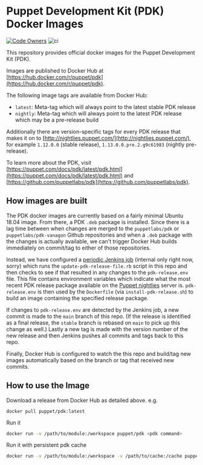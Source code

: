 # Puppet Development Kit (PDK) Docker Images

[![Code Owners](https://img.shields.io/badge/owners-DevX--team-blue)](https://github.com/puppetlabs/pdk-docker/blob/main/CODEOWNERS)
![ci](https://github.com/puppetlabs/pdk-docker/actions/workflows/image-push.yml/badge.svg)

This repository provides official docker images for the Puppet Development Kit (PDK).

Images are published to Docker Hub at [https://hub.docker.com/r/puppet/pdk](https://hub.docker.com/r/puppet/pdk).

The following image tags are available from Docker Hub:

 - `latest`: Meta-tag which will always point to the latest stable PDK release
 - `nightly`: Meta-tag which will always point to the latest PDK release which may
 be a pre-release build

Additionally there are version-specific tags for every PDK release that makes it on
to [http://nightlies.puppet.com/](http://nightlies.puppet.com/), for example `1.12.0.0` (stable release),
`1.13.0.0.pre.2.g9c61983` (nightly pre-release).

To learn more about the PDK, visit [https://puppet.com/docs/pdk/latest/pdk.html](https://puppet.com/docs/pdk/latest/pdk.html)
and [https://github.com/puppetlabs/pdk](https://github.com/puppetlabs/pdk).

## How images are built

The PDK docker images are currently based on a fairly minimal Ubuntu 18.04 image.
From there, a PDK `.deb` package is installed. Since there is a lag time between
when changes are merged to the `puppetlabs/pdk` or `puppetlabs/pdk-vanagon`
Github repositories and when a `.deb` package with the changes is actually available,
we can't trigger Docker Hub builds immediately on commit/tag to either of those
repositories.

Instead, we have configured a [periodic Jenkins job](https://jenkins-platform.delivery.puppetlabs.net/view/PDK/view/main/) (internal only right now, sorry)
which runs the `update-pdk-release-file.rb` script in this repo and then checks to see
if that resulted in any changes to the `pdk-release.env` file. This file contains
environment variables which indicate what the most recent PDK release package available
on the  [Puppet nightlies](http://nightlies.puppet.com/apt/pool/bionic/puppet/p/pdk/)
server is. `pdk-release.env` is then used by the `Dockerfile` (via `install-pdk-release.sh`)
to build an image containing the specified release package.

If changes to `pdk-release.env` are detected by the Jenkins job, a new commit is
made to the `main` branch of this repo. (If the release is identified as a final
release, the `stable` branch is rebased on `main` to pick up this change as well.)
Lastly a new tag is made with the version number of the new release and then Jenkins
pushes all commits and tags back to this repo.

Finally, Docker Hub is configured to watch the this repo and build/tag new images
automatically based on the branch or tag that received new commits.

## How to use the Image

Download a release from Docker Hub as detailed above. e.g.

```
docker pull puppet/pdk:latest
```

Run it

```bash
docker run -v /path/to/module:/workspace puppet/pdk <pdk command>
```

Run it with persistent pdk cache

```bash
docker run -v /path/to/module:/workspace -v /path/to/cache:/cache puppet/pdk <pdk command>
```
